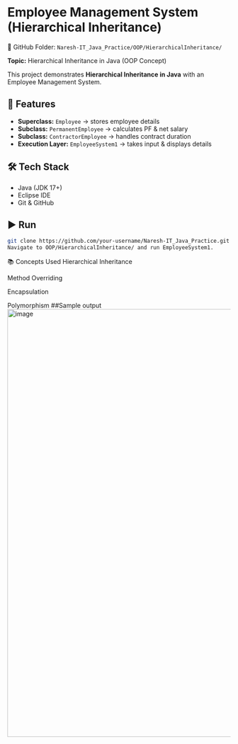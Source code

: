 # Employee Management System (Hierarchical Inheritance)

📂 GitHub Folder: `Naresh-IT_Java_Practice/OOP/HierarchicalInheritance/`  

**Topic:** Hierarchical Inheritance in Java (OOP Concept)  

This project demonstrates **Hierarchical Inheritance in Java** with an Employee Management System.

## 📌 Features
- **Superclass:** `Employee` → stores employee details  
- **Subclass:** `PermanentEmployee` → calculates PF & net salary  
- **Subclass:** `ContractorEmployee` → handles contract duration  
- **Execution Layer:** `EmployeeSystem1` → takes input & displays details  

## 🛠️ Tech Stack
- Java (JDK 17+)  
- Eclipse IDE  
- Git & GitHub  

## ▶️ Run
```bash
git clone https://github.com/your-username/Naresh-IT_Java_Practice.git
Navigate to OOP/HierarchicalInheritance/ and run EmployeeSystem1.
```
📚 Concepts Used
Hierarchical Inheritance

Method Overriding

Encapsulation


Polymorphism
##Sample output
<img width="1693" height="967" alt="image" src="https://github.com/user-attachments/assets/5596eac6-416c-47b5-87e3-c28158e28b91" />

